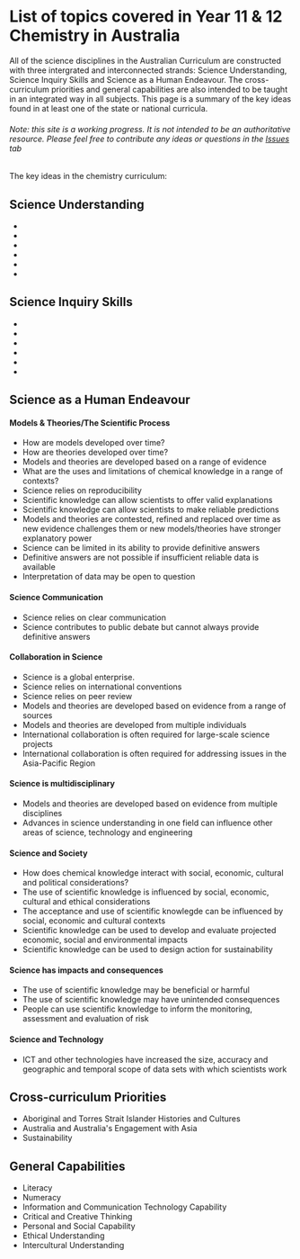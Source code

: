 <h1>List of topics covered in Year 11 & 12 Chemistry in Australia</h1>


<p>All of the science disciplines in the Australian Curriculum are constructed with three intergrated and interconnected strands: Science Understanding, Science Inquiry Skills and Science as a Human Endeavour. The cross-curriculum priorities and general capabilities are also intended to be taught in an integrated way in all subjects. This page is a summary of the key ideas found in at least one of the state or national curricula.
  
<h6>Note: this site is a working progress. It is not intended to be an authoritative resource. Please feel free to contribute any ideas or questions in the <a href="https://github.com/GFirmer/Chemistry-teacher/issues">Issues</a> tab</h6>

<p>The key ideas in the chemistry curriculum:</p>

<h2>Science Understanding</h2>
<ul>
  <li> </li>
  <li> </li>
  <li> </li>
  <li> </li>
  <li> </li>
  <li> </li>
</ul>

<h2>Science Inquiry Skills</h2>
<ul>
  <li> </li>
  <li> </li>
  <li> </li>
  <li> </li>
  <li> </li>
  <li> </li>
</ul>


<h2>Science as a Human Endeavour</h2>

<h4>Models & Theories/The Scientific Process</h4>
<ul>
  <li>How are models developed over time?</li>
  <li>How are theories developed over time?</li>
  <li>Models and theories are developed based on a range of evidence</li>
  <li>What are the uses and limitations of chemical knowledge in a range of contexts?</li>
  <li>Science relies on reproducibility</li>
  <li>Scientific knowledge can allow scientists to offer valid explanations</li>
  <li>Scientific knowledge can allow scientists to make reliable predictions</li>
  <li>Models and theories are contested, refined and replaced over time as new evidence challenges them or new models/theories have stronger explanatory power</li>
  <li>Science can be limited in its ability to provide definitive answers</li>
  <li>Definitive answers are not possible if insufficient reliable data is available</li>
  <li>Interpretation of data may be open to question</li>
</ul>

<h4>Science Communication</h4>
<ul>
  <li>Science relies on clear communication</li>
  <li>Science contributes to public debate but cannot always provide definitive answers</li>
</ul>

<h4>Collaboration in Science</h4>
<ul>
  <li>Science is a global enterprise.</li>
  <li>Science relies on international conventions</li>
  <li>Science relies on peer review</li>
  <li>Models and theories are developed based on evidence from a range of sources</li>
  <li>Models and theories are developed from multiple individuals</li>
  <li>International collaboration is often required for large-scale science projects</li>
  <li>International collaboration is often required for addressing issues in the Asia-Pacific Region</li>
</ul>

<h4>Science is multidisciplinary</h4>
<ul>
  <li>Models and theories are developed based on evidence from multiple disciplines</li>
  <li>Advances in science understanding in one field can influence other areas of science, technology and engineering</li>
</ul>

<h4>Science and Society</h4>
<ul>
  <li>How does chemical knowledge interact with social, economic, cultural and political considerations?</li>
  <li>The use of scientific knowledge is influenced by social, economic, cultural and ethical considerations</li>
  <li>The acceptance and use of scientific knowlegde can be influenced by social, economic and cultural contexts</li>
  <li>Scientific knowledge can be used to develop and evaluate projected economic, social and environmental impacts</li>
  <li>Scientific knowledge can be used to design action for sustainability</li>
</ul>

<h4>Science has impacts and consequences</h4>
<ul>
  <li>The use of scientific knowledge may be beneficial or harmful</li>
  <li>The use of scientific knowledge may have unintended consequences</li>
  <li>People can use scientific knowledge to inform the monitoring, assessment and evaluation of risk</li>
</ul>

<h4>Science and Technology</h4>
<ul>
  <li>ICT and other technologies have increased the size, accuracy and geographic and temporal scope of data sets with which scientists work</li>
</ul>

<h2>Cross-curriculum Priorities</h2>
<ul>
  <li>Aboriginal and Torres Strait Islander Histories and Cultures</li>
  <li>Australia and Australia's Engagement with Asia</li>
  <li>Sustainability</li>
</ul>

<h2>General Capabilities</h2>
<ul>
  <li>Literacy</li>
  <li>Numeracy</li>
  <li>Information and Communication Technology Capability</li>
  <li>Critical and Creative Thinking</li>
  <li>Personal and Social Capability</li>
  <li>Ethical Understanding</li>
  <li>Intercultural Understanding</li>
</ul>


